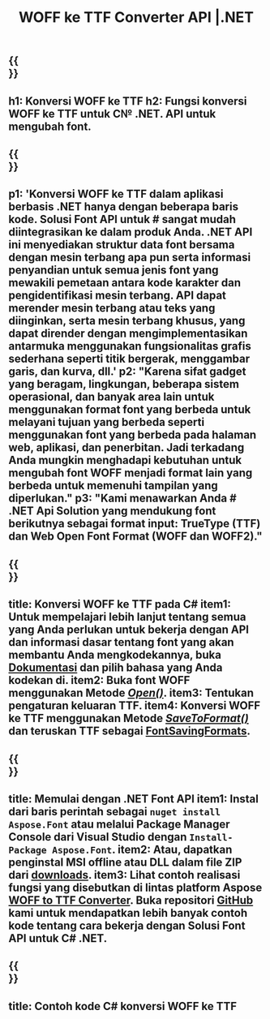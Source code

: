﻿---
translation: true
template: /_templates/conversion-child-net.md
title: WOFF ke TTF Converter API |.NET
description: Konversi WOFF ke TTF menggunakan .NET API di Windows. Integrasikan fungsi konversi font WOFF ke TTF asli ini ke dalam solusi Anda sendiri.
keywords: woff ke ttf api, solusi woff2ttf, woff ke ttf net
url: /net/conversion/woff-to-ttf/
family: font
platformtag: net
feature: conversion
otherformats: WOFF2
---

{{<section banner>}}
---
h1: Konversi WOFF ke TTF
h2: Fungsi konversi WOFF ke TTF untuk C№ .NET. API untuk mengubah font.
---

{{<section overview>}}
---
p1: 'Konversi WOFF ke TTF dalam aplikasi berbasis .NET hanya dengan beberapa baris kode. Solusi Font API untuk # sangat mudah diintegrasikan ke dalam produk Anda. .NET API ini menyediakan struktur data font bersama dengan mesin terbang apa pun serta informasi penyandian untuk semua jenis font yang mewakili pemetaan antara kode karakter dan pengidentifikasi mesin terbang. API dapat merender mesin terbang atau teks yang diinginkan, serta mesin terbang khusus, yang dapat dirender dengan mengimplementasikan antarmuka menggunakan fungsionalitas grafis sederhana seperti titik bergerak, menggambar garis, dan kurva, dll.'
p2: "Karena sifat gadget yang beragam, lingkungan, beberapa sistem operasional, dan banyak area lain untuk menggunakan format font yang berbeda untuk melayani tujuan yang berbeda seperti menggunakan font yang berbeda pada halaman web, aplikasi, dan penerbitan. Jadi terkadang Anda mungkin menghadapi kebutuhan untuk mengubah font WOFF menjadi format lain yang berbeda untuk memenuhi tampilan yang diperlukan."
p3: "Kami menawarkan Anda # .NET Api Solution yang mendukung font berikutnya sebagai format input: TrueType (TTF) dan Web Open Font Format (WOFF dan WOFF2)."
---

{{<section feature1>}}
---
title: Konversi WOFF ke TTF pada C#
item1: Untuk mempelajari lebih lanjut tentang semua yang Anda perlukan untuk bekerja dengan API dan informasi dasar tentang font yang akan membantu Anda mengkodekannya, buka [Dokumentasi](https://docs.aspose.com/font/) dan pilih bahasa yang Anda kodekan di.
item2: Buka font WOFF menggunakan Metode [*Open()*](https://reference.aspose.com/font/net/aspose.font/font/methods/open/index).
item3: Tentukan pengaturan keluaran TTF.
item4: Konversi WOFF ke TTF menggunakan Metode [*SaveToFormat()*](https://reference.aspose.com/font/net/aspose.font/font/methods/savetoformat) dan teruskan TTF sebagai [FontSavingFormats](https://reference.aspose.com/font/net/aspose.font/fontsavingformats).
---

{{<section feature2>}}
---
title: Memulai dengan .NET Font API
item1: Instal dari baris perintah sebagai ```nuget install Aspose.Font``` atau melalui Package Manager Console dari Visual Studio dengan ```Install-Package Aspose.Font```.
item2: Atau, dapatkan penginstal MSI offline atau DLL dalam file ZIP dari [downloads](https://downloads.aspose.com/font/net).
item3: Lihat contoh realisasi fungsi yang disebutkan di lintas platform Aspose [WOFF to TTF Converter](https://products.aspose.app/font/conversion/woff-to-ttf). Buka repositori [GitHub](https://github.com/aspose-font/Aspose.Font-Documentation/tree/master/net-examples) kami untuk mendapatkan lebih banyak contoh kode tentang cara bekerja dengan Solusi Font API untuk C# .NET.
---

{{<section codeexample>}}
---
title: Contoh kode C# konversi WOFF ke TTF
---